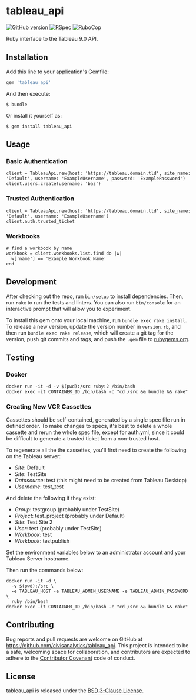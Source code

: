 # tableau_api

[![GitHub version](https://badge.fury.io/gh/eoschools%2Ftableau_api.svg)](https://badge.fury.io/gh/eoschools%2Ftableau_api)
![RSpec](https://github.com/eoschools/tableau_api/actions/workflows/specs.yml/badge.svg)
![RuboCop](https://github.com/eoschools/tableau_api/actions/workflows/rubocop.yml/badge.svg)

Ruby interface to the Tableau 9.0 API.

## Installation

Add this line to your application's Gemfile:

```ruby
gem 'tableau_api'
```

And then execute:

    $ bundle

Or install it yourself as:

    $ gem install tableau_api

## Usage

### Basic Authentication
```
client = TableauApi.new(host: 'https://tableau.domain.tld', site_name: 'Default', username: 'ExampleUsername', password: 'ExamplePassword')
client.users.create(username: 'baz')
```

### Trusted Authentication
```
client = TableauApi.new(host: 'https://tableau.domain.tld', site_name: 'Default', username: 'ExampleUsername')
client.auth.trusted_ticket
```

### Workbooks
```
# find a workbook by name
workbook = client.workbooks.list.find do |w|
  w['name'] == 'Example Workbook Name'
end
```

## Development

After checking out the repo, run `bin/setup` to install dependencies. Then, run `rake` to run the tests and linters. You can also run `bin/console` for an interactive prompt that will allow you to experiment.

To install this gem onto your local machine, run `bundle exec rake install`. To release a new version, update the version number in `version.rb`, and then run `bundle exec rake release`, which will create a git tag for the version, push git commits and tags, and push the `.gem` file to [rubygems.org](https://rubygems.org).

## Testing

### Docker

```
docker run -it -d -v $(pwd):/src ruby:2 /bin/bash
docker exec -it CONTAINER_ID /bin/bash -c "cd /src && bundle && rake"
```

### Creating New VCR Cassettes

Cassettes should be self-contained, generated by a single spec file
run in defined order. To make changes to specs, it's best to delete a whole cassette
and rerun the whole spec file, except for auth.yml, since it could be difficult to
generate a trusted ticket from a non-trusted host.

To regenerate all the the cassettes, you'll first need to create the following on the Tableau server:
* *Site*: Default
* *Site*: TestSite
 * *Datasource*: test (this might need to be created from Tableau Desktop)
 * *Username*: test_test

And delete the following if they exist:
* *Group*: testgroup (probably under TestSite)
* *Project*: test_project (probably under Default)
* *Site*: Test Site 2
* *User*: test (probably under TestSite)
* *Workbook*: test
* *Workbook*: testpublish

Set the environment variables below to an administrator account and your Tableau Server hostname.

Then run the commands below:

```
docker run -it -d \
  -v $(pwd):/src \
  -e TABLEAU_HOST -e TABLEAU_ADMIN_USERNAME -e TABLEAU_ADMIN_PASSWORD \
  ruby /bin/bash
docker exec -it CONTAINER_ID /bin/bash -c "cd /src && bundle && rake"
```

## Contributing

Bug reports and pull requests are welcome on GitHub at https://github.com/civisanalytics/tableau_api. This project is intended to be a safe, welcoming space for collaboration, and contributors are expected to adhere to the [Contributor Covenant](http://contributor-covenant.org) code of conduct.

## License

tableau_api is released under the [BSD 3-Clause License](LICENSE.txt).
